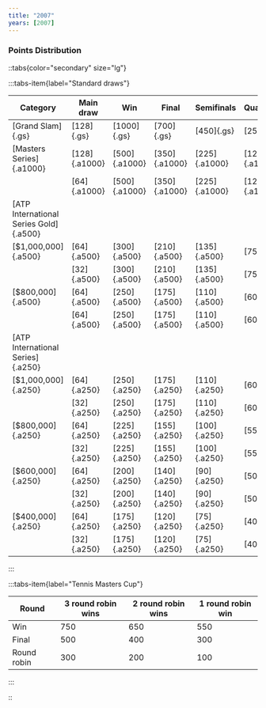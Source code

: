 ```yaml
---
title: "2007"
years: [2007]
---
```


### Points Distribution

::tabs{color="secondary" size="lg"}

:::tabs-item{label="Standard draws"}

| Category                               | Main draw     | Win           | Final         | Semifinals    | Quarterfinals | Round of 16  | Round of 32  | Round of 64  | Round of 128 |
| -------------------------------------- | ------------- | ------------- | ------------- | ------------- | ------------- | ------------ | ------------ | ------------ | ------------ |
| [Grand Slam]{.gs}                      | [128]{.gs}    | [1000]{.gs}   | [700]{.gs}    | [450]{.gs}    | [250]{.gs}    | [150]{.gs}   | [75]{.gs}    | [35]{.gs}    | [5]{.gs}     |
| [Masters Series]{.a1000}               | [128]{.a1000} | [500]{.a1000} | [350]{.a1000} | [225]{.a1000} | [125]{.a1000} | [75]{.a1000} | [35]{.a1000} | [15]{.a1000} | [5]{.a1000}  |
|                                        | [64]{.a1000}  | [500]{.a1000} | [350]{.a1000} | [225]{.a1000} | [125]{.a1000} | [75]{.a1000} | [35]{.a1000} | [0]{.a1000}  | —            |
| [ATP International Series Gold]{.a500} |               |               |               |               |               |              |              |              |              |
| [$1,000,000]{.a500}                    | [64]{.a500}   | [300]{.a500}  | [210]{.a500}  | [135]{.a500}  | [75]{.a500}   | [25]{.a500}  | [15]{.a500}  | [0]{.a500}   | —            |
|                                        | [32]{.a500}   | [300]{.a500}  | [210]{.a500}  | [135]{.a500}  | [75]{.a500}   | [25]{.a500}  | [0]{.a500}   | —            | —            |
| [$800,000]{.a500}                      | [64]{.a500}   | [250]{.a500}  | [175]{.a500}  | [110]{.a500}  | [60]{.a500}   | [25]{.a500}  | [15]{.a500}  | [0]{.a500}   | —            |
|                                        | [64]{.a500}   | [250]{.a500}  | [175]{.a500}  | [110]{.a500}  | [60]{.a500}   | [25]{.a500}  | [0]{.a500}   | —            | —            |
| [ATP International Series]{.a250}      |               |               |               |               |               |              |              |              |              |
| [$1,000,000]{.a250}                    | [64]{.a250}   | [250]{.a250}  | [175]{.a250}  | [110]{.a250}  | [60]{.a250}   | [25]{.a250}  | [15]{.a250}  | [0]{.a250}   | —            |
|                                        | [32]{.a250}   | [250]{.a250}  | [175]{.a250}  | [110]{.a250}  | [60]{.a250}   | [25]{.a250}  | [0]{.a250}   | —            | —            |
| [$800,000]{.a250}                      | [64]{.a250}   | [225]{.a250}  | [155]{.a250}  | [100]{.a250}  | [55]{.a250}   | [20]{.a250}  | [10]{.a250}  | [0]{.a250}   | —            |
|                                        | [32]{.a250}   | [225]{.a250}  | [155]{.a250}  | [100]{.a250}  | [55]{.a250}   | [20]{.a250}  | [0]{.a250}   | —            | —            |
| [$600,000]{.a250}                      | [64]{.a250}   | [200]{.a250}  | [140]{.a250}  | [90]{.a250}   | [50]{.a250}   | [20]{.a250}  | [10]{.a250}  | [0]{.a250}   | —            |
|                                        | [32]{.a250}   | [200]{.a250}  | [140]{.a250}  | [90]{.a250}   | [50]{.a250}   | [20]{.a250}  | [0]{.a250}   | —            | —            |
| [$400,000]{.a250}                      | [64]{.a250}   | [175]{.a250}  | [120]{.a250}  | [75]{.a250}   | [40]{.a250}   | [15]{.a250}  | [10]{.a250}  | [0]{.a250}   | —            |
|                                        | [32]{.a250}   | [175]{.a250}  | [120]{.a250}  | [75]{.a250}   | [40]{.a250}   | [15]{.a250}  | [0]{.a250}   | —            | —            |

:::

:::tabs-item{label="Tennis Masters Cup"}

| Round       | 3 round robin wins | 2 round robin wins | 1 round robin win |
| ----------- | ------------------ | ------------------ | ----------------- |
| Win         | 750                | 650                | 550               |
| Final       | 500                | 400                | 300               |
| Round robin | 300                | 200                | 100               |

:::

::
